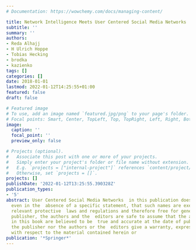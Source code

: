 ```yaml
---
# Documentation: https://wowchemy.com/docs/managing-content/

title: Network Intelligence Meets User Centered Social Media Networks
subtitle: ''
summary: ''
authors:
- Reda Alhajj
- H Ulrich Hoppe
- Tobias Hecking
- brodka
- kazienko
tags: []
categories: []
date: 2018-01-01
lastmod: 2022-01-12T14:25:55+01:00
featured: false
draft: false

# Featured image
# To use, add an image named `featured.jpg/png` to your page's folder.
# Focal points: Smart, Center, TopLeft, Top, TopRight, Left, Right, BottomLeft, Bottom, BottomRight.
image:
  caption: ''
  focal_point: ''
  preview_only: false

# Projects (optional).
#   Associate this post with one or more of your projects.
#   Simply enter your project's folder or file name without extension.
#   E.g. `projects = ["internal-project"]` references `content/project/deep-learning/index.md`.
#   Otherwise, set `projects = []`.
projects: []
publishDate: '2022-01-12T13:25:55.390328Z'
publication_types:
- '5'
abstract: User Centered Social Media Networks  in this publication does not imply,
  even in the  absence of a specific statement, that such names are exempt from the
  relevant protective  laws and regulations and therefore free for general use. The
  publisher, the authors and the  editors are safe to assume that the advice and information
  in this book are believed to be  true and accurate at the date of publication. Neither
  the publisher nor the authors or the  editors give a warranty, express or implied,
  with respect to the material contained herein or
publication: '*Springer*'
---
```

